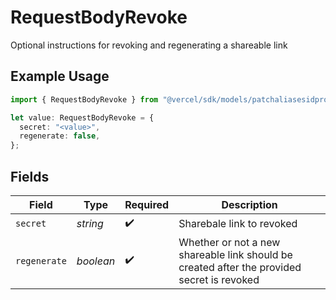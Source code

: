 # RequestBodyRevoke

Optional instructions for revoking and regenerating a shareable link

## Example Usage

```typescript
import { RequestBodyRevoke } from "@vercel/sdk/models/patchaliasesidprotectionbypassop.js";

let value: RequestBodyRevoke = {
  secret: "<value>",
  regenerate: false,
};
```

## Fields

| Field                                                                                      | Type                                                                                       | Required                                                                                   | Description                                                                                |
| ------------------------------------------------------------------------------------------ | ------------------------------------------------------------------------------------------ | ------------------------------------------------------------------------------------------ | ------------------------------------------------------------------------------------------ |
| `secret`                                                                                   | *string*                                                                                   | :heavy_check_mark:                                                                         | Sharebale link to revoked                                                                  |
| `regenerate`                                                                               | *boolean*                                                                                  | :heavy_check_mark:                                                                         | Whether or not a new shareable link should be created after the provided secret is revoked |